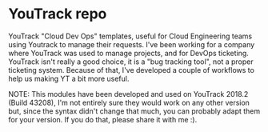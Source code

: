 # YouTrack repo
YouTrack "Cloud Dev Ops" templates, useful for Cloud Engineering teams using Youtrack to manage their requests.
I've been working for a company where YouTrack was used to manage projects, and for DevOps ticketing.
YouTrack isn't really a good choice, it is a "bug tracking tool", not a proper ticketing system.
Because of that, I've developed a couple of workflows to help us making YT a bit more useful.

NOTE: This modules have been developed and used on YouTrack 2018.2 (Build 43208), I'm not entirely sure they would work on any other version but, since the syntax didn't change that much, you can probably adapt them for your version. If you do that, please share it with me :).
